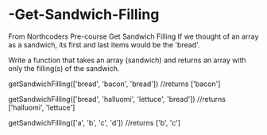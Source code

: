 # -Get-Sandwich-Filling
From Northcoders Pre-course
Get Sandwich Filling
If we thought of an array as a sandwich, its first and last items would be the 'bread'.

Write a function that takes an array (sandwich) and returns an array with only the filling(s) of the sandwich.



getSandwichFilling(['bread', 'bacon', 'bread']) //returns ['bacon']

getSandwichFilling(['bread', 'halluomi', 'lettuce', 'bread']) //returns ['halluomi', 'lettuce']

getSandwichFilling(['a', 'b', 'c', 'd']) //returns ['b', 'c']